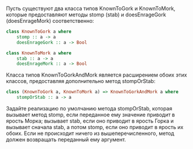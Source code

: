 Пусть существуют два класса типов KnownToGork и KnownToMork, которые предоставляют методы stomp (stab) и doesEnrageGork (doesEnrageMork) соответственно:

```haskell
class KnownToGork a where
    stomp :: a -> a
    doesEnrageGork :: a -> Bool

class KnownToMork a where
    stab :: a -> a
    doesEnrageMork :: a -> Bool
```

Класса типов KnownToGorkAndMork является расширением обоих этих классов, предоставляя дополнительно метод stompOrStab:

```haskell
class (KnownToGork a, KnownToMork a) => KnownToGorkAndMork a where
    stompOrStab :: a -> a
```

Задайте реализацию по умолчанию метода stompOrStab, которая вызывает метод stomp, если переданное ему значение приводит в ярость Морка; вызывает stab, если оно приводит в ярость Горка и вызывает сначала stab, а потом stomp, если оно приводит в ярость их обоих. Если не происходит ничего из вышеперечисленного, метод должен возвращать переданный ему аргумент.  
